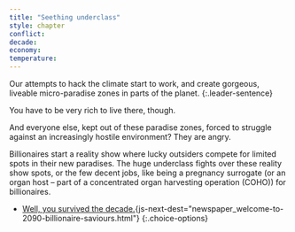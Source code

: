 ```yaml
---
title: "Seething underclass"
style: chapter
conflict: 
decade: 
economy: 
temperature: 
---
```


Our attempts to hack the climate start to work, and create gorgeous, liveable micro-paradise zones in parts of the planet.
{:.leader-sentence}

You have to be very rich to live there, though.

And everyone else, kept out of these paradise zones, forced to struggle against an increasingly hostile environment? They are angry.

Billionaires start a reality show where lucky outsiders compete for limited spots in their new paradises. The huge underclass fights over these reality show spots, or the few decent jobs, like being a pregnancy surrogate (or an organ host – part of a concentrated organ harvesting operation (COHO)) for billionaires.

- [Well, you survived the decade.](part-page_2090.html){js-next-dest="newspaper_welcome-to-2090-billionaire-saviours.html"}
{:.choice-options}
